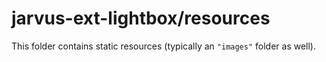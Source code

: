 # jarvus-ext-lightbox/resources

This folder contains static resources (typically an `"images"` folder as well).
